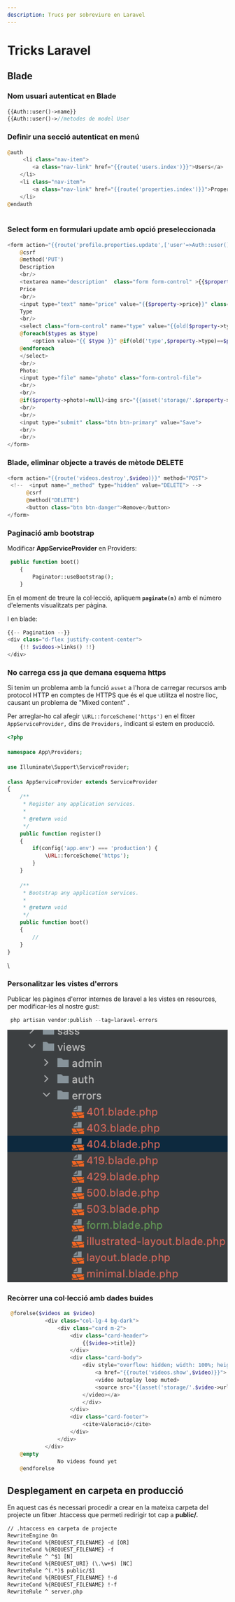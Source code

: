 ```yaml
---
description: Trucs per sobreviure en Laravel
---
```


# Tricks Laravel

## Blade

### Nom usuari autenticat en Blade

```php
{{Auth::user()->name}}
{{Auth::user()->//metodes de model User
```

### Definir una secció autenticat en menú

```php
@auth
     <li class="nav-item">
        <a class="nav-link" href="{{route('users.index')}}">Users</a>
    </li>
    <li class="nav-item">
        <a class="nav-link" href="{{route('properties.index')}}">Properties</a>
    </li>
@endauth
                    
```

### Select form en formulari update amb opció preseleccionada

```php
<form action="{{route('profile.properties.update',['user'=>Auth::user(),'property'=>$property])}}" method="POST" enctype="multipart/form-data">
    @csrf
    @method('PUT')
    Description
    <br/>
    <textarea name="description"  class="form form-control" >{{$property->description}}</textarea>
    Price
    <br/>
    <input type="text" name="price" value="{{$property->price}}" class="form form-control">
    Type
    <br/>
    <select class="form-control" name="type" value="{{old($property->type)}}">
    @foreach($types as $type)
        <option value="{{ $type }}" @if(old('type',$property->type)==$property->type) 'selected' @endif  >{{$type}}</option>
    @endforeach
    </select>
    <br/>
    Photo:
    <input type="file" name="photo" class="form-control-file">
    <br/>
    <br/>
    @if($property->photo!=null)<img src="{{asset('storage/'.$property->photo)}}" width="150px">@endif
    <br/>
    <br/>
    <input type="submit" class="btn btn-primary" value="Save">
    <br/>
    <br/>
</form>
```

### Blade, eliminar objecte a través de mètode DELETE

```php
<form action="{{route('videos.destroy',$video)}}" method="POST">
 <!--  <input name="_method" type="hidden" value="DELETE"> -->
      @csrf
      @method("DELETE")
      <button class="btn btn-danger">Remove</button>
</form>
```

### Paginació amb bootstrap

Modificar **AppServiceProvider** en Providers:

```php
 public function boot()
    {
        Paginator::useBootstrap();
    }
```

En el moment de treure la col·lecció, apliquem **`paginate(n)`** amb el número d'elements visualitzats per pàgina.

I en blade:

```php
{{-- Pagination --}}
<div class="d-flex justify-content-center">
    {!! $videos->links() !!}
</div>
```

### No carrega css ja que demana esquema https

Si tenim un problema amb la funció  `asset`  a l'hora de carregar recursos amb protocol HTTP en comptes de HTTPS que és el que utilitza el nostre lloc, causant un problema de   "Mixed content" .

Per arreglar-ho cal afegir   `\URL::forceScheme('https')` en el fitxer  `AppServiceProvider,` dins de `Providers,` indicant si estem en producció.

```php
<?php

namespace App\Providers;

use Illuminate\Support\ServiceProvider;

class AppServiceProvider extends ServiceProvider
{
    /**
     * Register any application services.
     *
     * @return void
     */
    public function register()
    {
        if(config('app.env') === 'production') {
            \URL::forceScheme('https');
        }
    }

    /**
     * Bootstrap any application services.
     *
     * @return void
     */
    public function boot()
    {
        //
    }
}
```

\


### Personalitzar les vistes d'errors

Publicar les pàgines d'error internes de laravel a les vistes en resources, per modificar-les al nostre gust:

```php
 php artisan vendor:publish --tag=laravel-errors 
```

![Fitxers copiats i modificables](../.gitbook/assets/captura-de-pantalla-2021-03-08-a-les-19.13.40.png)

### Recòrrer una col·lecció amb dades buides

```php
 @forelse($videos as $video)
            <div class="col-lg-4 bg-dark">
                <div class="card m-2">
                    <div class="card-header">
                        {{$video->title}}
                    </div>
                    <div class="card-body">
                        <div style="overflow: hidden; width: 100%; height: 150px;">
                            <a href="{{route('videos.show',$video)}}">
                            <video autoplay loop muted>
                            <source src="{{asset('storage/'.$video->url)}}" type="video/mp4">
                        </video></a>
                        </div>
                    </div>
                    <div class="card-footer">
                        <cite>Valoració</cite>
                    </div>
                </div>
            </div>
    @empty
                No videos found yet
    @endforelse
```

## Desplegament en carpeta en producció

En aquest cas és necessari procedir a crear en la mateixa carpeta del projecte un fitxer .htaccess que permeti redirigir tot cap a **public/.**

```
// .htaccess en carpeta de projecte
RewriteEngine On
RewriteCond %{REQUEST_FILENAME} -d [OR]
RewriteCond %{REQUEST_FILENAME} -f
RewriteRule ^ ^$1 [N]
RewriteCond %{REQUEST_URI} (\.\w+$) [NC]
RewriteRule ^(.*)$ public/$1
RewriteCond %{REQUEST_FILENAME} !-d
RewriteCond %{REQUEST_FILENAME} !-f
RewriteRule ^ server.php
```
